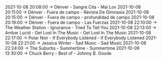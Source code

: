 2021-10-08 20:08:00 -> Dënver - Sangre Cita - Mai Lov
2021-10-08 20:11:00 -> Dënver - Fuera de campo - Revista De Gimnasia
2021-10-08 20:15:00 -> Dënver - Fuera de campo - profundidad de campo
2021-10-08 20:19:00 -> Dënver - Fuera de campo - Las Fuerzas
2021-10-08 22:10:00 -> The Weather Station - Ignorance - Tried To Tell You
2021-10-08 22:13:00 -> Ambar Lucid - Get Lost In The Music - Get Lost In The Music
2021-10-08 22:17:00 -> Polar Noir - If Everybody Listened - If Everybody Listened
2021-10-08 22:21:00 -> Jessica Winter - Sad Music - Sad Music
2021-10-08 22:24:00 -> The Suburbs - Summertime - Summertime
2021-10-09 13:30:00 -> Chuck Berry - Best of - Johnny B. Goode

